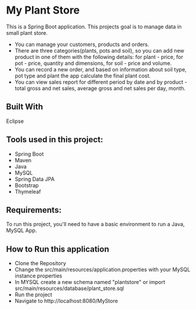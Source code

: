 # My Plant Store
This is a Spring Boot application. This projects goal is to manage data in small plant store.
- You can manage your customers, products and orders.
- There are three categories(plants, pots and soil), so you can add new product in one of them with the following details: for plant - price, 
for pot - price, quantity and dimensions, for soil - price and volume.
- You can record a new order, and based on information about soil type, pot type and plant the app calculate the final plant cost.
- You can view sales report for different period by date and by product - total gross and net sales, average gross and net sales per day, month.

## Built With
Eclipse

## Tools used in this project:

- Spring Boot 
- Maven
- Java 
- MySQL 
- Spring Data JPA
- Bootstrap
- Thymeleaf

## Requirements:
To run this project, you'll need to have a basic environment to run a Java, MySQL App.

## How to Run this application
- Clone the Repository
- Change the src/main/resources/application.properties with your MySQL instance properties
- In MYSQL create a new schema named "plantstore" or import src/main/resources/database/plant_store.sql
- Run the project
- Navigate to http://localhost:8080/MyStore 
